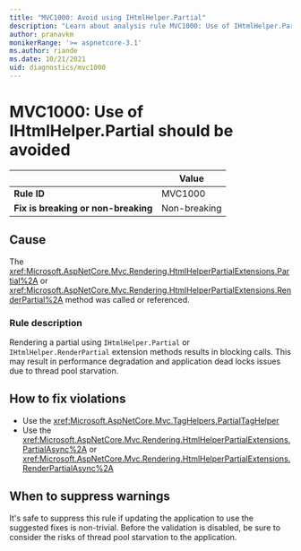 ```yaml
---
title: "MVC1000: Avoid using IHtmlHelper.Partial"
description: "Learn about analysis rule MVC1000: Use of IHtmlHelper.Partial should be avoided"
author: pranavkm
monikerRange: '>= aspnetcore-3.1'
ms.author: riande
ms.date: 10/21/2021
uid: diagnostics/mvc1000
---
```

# MVC1000: Use of IHtmlHelper.Partial should be avoided

|                                     | Value        |
| -                                   | -            |
| **Rule ID**                         | MVC1000      |
| **Fix is breaking or non-breaking** | Non-breaking |

## Cause

The <xref:Microsoft.AspNetCore.Mvc.Rendering.HtmlHelperPartialExtensions.Partial%2A> or <xref:Microsoft.AspNetCore.Mvc.Rendering.HtmlHelperPartialExtensions.RenderPartial%2A> method was called or referenced.

### Rule description

Rendering a partial using `IHtmlHelper.Partial` or `IHtmlHelper.RenderPartial` extension methods results in blocking calls. This may result in performance degradation and application dead locks issues due to thread pool starvation.

## How to fix violations

* Use the <xref:Microsoft.AspNetCore.Mvc.TagHelpers.PartialTagHelper>
* Use the <xref:Microsoft.AspNetCore.Mvc.Rendering.HtmlHelperPartialExtensions.PartialAsync%2A> or <xref:Microsoft.AspNetCore.Mvc.Rendering.HtmlHelperPartialExtensions.RenderPartialAsync%2A>

## When to suppress warnings

It's safe to suppress this rule if updating the application to use the suggested fixes is non-trivial. Before the validation is disabled, be sure to consider the risks of thread pool starvation to the application.
